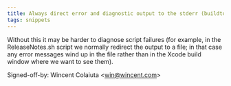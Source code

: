 ```yaml
---
title: Always direct error and diagnostic output to the stderr (buildtools, 4654413)
tags: snippets
---
```


Without this it may be harder to diagnose script failures (for example, in the ReleaseNotes.sh script we normally redirect the output to a file; in that case any error messages wind up in the file rather than in the Xcode build window where we want to see them).

Signed-off-by: Wincent Colaiuta &lt;win@wincent.com&gt;

